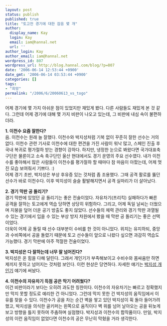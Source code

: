 ```yaml
---
layout: post
status: publish
published: true
title: "토고전 경기에 대한 잡음 몇 개"
author:
  display_name: Kay
  login: Kay
  email: iam@hannal.net
  url: ''
author_login: Kay
author_email: iam@hannal.net
wordpress_id: 807
wordpress_url: http://blog.hannal.com/blog/?p=807
date: '2006-06-14 12:53:44 +0900'
date_gmt: '2006-06-14 03:53:44 +0900'
categories: []
tags:
- "희망"
permalink: "/2006/6/20060613_vs_togo"
---
```

<p>어제 경기에 몇 가지 아쉬운 점이 있었지만 재밌게 봤다. 다른 사람들도 재밌게 본 것 같다. 그런데 어제 경기에 대해 몇 가지 비판이 나오고 있는데, 그 비판에 내심 속이 불편하더라.</p>
<p><strong>1. 이천수 요즘 잘한다?</strong><br />
음. 이천수는 원래 늘 잘했다. 이천수와 박지성처럼 기복 없이 꾸준히 잘한 선수는 거의 없다. 이천수 관련 기사로 이천수에 대한 편견을 가진 사람이 워낙 많고, 스페인 진출 후 국내 복귀로 평가절하 받는 경향이 강하다. 하지만, 냉정한 눈으로 봐왔다면 국가대표축구단은 물론이고 소속 축구단인 울산 현대에서도 경기 운영의 주요 선수였다. 내가 이천수를 좋아해서 많은 사람들이 이천수를 평가절하 할 때마다 참 마음이 아팠는데, 어제 멋진 모습 보여줘서 기쁘다. :)<br />
어제 경기 초반, 박지성은 부상 후유증 있는 것처럼 좀 조용했다. 그때 공격 활로를 뚫던 선수가 바로 이천수다. 이후 박지성이 슬슬 활발해지면서 공격 실마리가 더 살아났다.</p>
<p><strong>2. 경기 막판 공 돌리기?</strong><br />
경기 막판에 있었던 공 돌리기는 좋은 전술이었다. 자유차기(프리킥) 실패하다가 빠른 공격을 잘하는 토고에게 역습 당하면 상당히 위험하다. 그리고, 어제 독일 날씨는 더웠으며 지붕을 덮어 더운 공기 방출도 좋지 않았다. 선수들의 체력 관리와 경기 막판 과열될 수 있는 경기에서 입을 수 있는 부상 방지 차원에서 봤을 때 막판 공 돌리기는 좋은 선택이었다.<br />
더욱이 어제 공 돌릴 때 선수 대부분이 수비를 한 것이 아니었다. 위치는 유지하되, 중앙과 수비쪽에서 공을 돌렸기 때문에 토고 선수들이 앞으로 나왔다 싶으면 과감히 역습도 가능했다. 경기 막판에 아주 적절한 전술이었다.</p>
<p><strong>3. 박지성은 다 잘하는데 너무 잘 넘어진다?</strong><br />
박지성은 온 힘을 다해 달린다. 그래서 개인기가 부족해보이고 수비수와 몸싸움만 하면 제끼지 못하고 넘어지는 것처럼 보인다. 이런 현상은 당연하다. 자세한 얘기는 <a href="http://blog.hannal.com/parkjisung_is_parkjisung/">박지성 개인기</a> 얘기에 써놨다.</p>
<p><strong>4. 이천수의 자유차기 득점 공은 막기 어려웠다?</strong><br />
이건 비판이라기 보다는 오히려 과도한 칭찬이다. 이천수의 자유차기는 빠르고 정확했지만 막지 못할 정도로 예리한 건 아니었다. 그런데 막지 못한 건 박지성의 움직임에서 이유를 찾을 수 있다.  이천수가 공을 차는 순간 벽을 쌓고 있던 박지성이 휙 돌아 들어가려 했고, 박지성을 의식한 골키퍼는 왼쪽으로 움직이다 벽 위를 넘어 날아오는 공을 뒤늦게 보고 방향을 틀지 못하여 주춤하며 실점했다. 박지성과 이천수의 합작품이다. 만일, 박지성의 이런 움직임이 없었다면 이천수의 공은 무난히 막혔을 거라 생각한다.</p>
